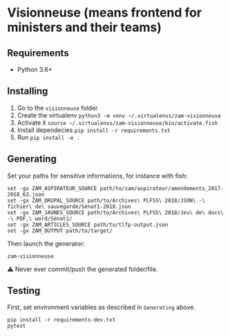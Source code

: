 # Visionneuse (means frontend for ministers and their teams)

## Requirements

*   Python 3.6+

## Installing

1.  Go to the `visionneuse` folder
2.  Create the virtualenv `python3 -m venv ~/.virtualenvs/zam-visionneuse`
3.  Activate it `source ~/.virtualenvs/zam-visionneuse/bin/activate.fish`
4.  Install dependecies `pip install -r requirements.txt`
5.  Run `pip install -e .`

## Generating

Set your paths for sensitive informations, for instance with fish:

    set -gx ZAM_ASPIRATEUR_SOURCE path/to/zam/aspirateur/amendements_2017-2018_63.json
    set -gx ZAM_DRUPAL_SOURCE path/to/Archives\ PLFSS\ 2018/JSON\ -\ fichier\ de\ sauvegarde/Sénat1-2018.json
    set -gx ZAM_JAUNES_SOURCE path/to/Archives\ PLFSS\ 2018/Jeu\ de\ docs\ -\ PDF,\ word/Sénat1/
    set -gx ZAM_ARTICLES_SOURCE path/to/tlfp-output.json
    set -gx ZAM_OUTPUT path/to/target/

Then launch the generator:

    zam-visionneuse

⚠️ Never ever commit/push the generated folder/file.


## Testing

First, set environment variables as described in `Generating` above.

    pip install -r requirements-dev.txt
    pytest
